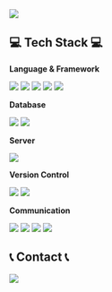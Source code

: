 <img src="https://capsule-render.vercel.app/api?type=waving&color=CEF6F5&height=200&section=header&text=Starmk's%20Github&fontSize=50" />

## 💻 Tech Stack 💻

<p><strong>Language & Framework</strong></p>
<div>
  <img src="https://img.shields.io/badge/Java-007396?style=flat-squre&logo=Java&logoColor=white">
  <img src="https://img.shields.io/badge/Spring Boot-6DB33F?style=flat-squre&logo=Spring Boot&logoColor=white">
  <img src="https://img.shields.io/badge/Node.js-339933?style=flat-squre&logo=Node.js&logoColor=white">
  <img src="https://img.shields.io/badge/Python-3776AB?style=flat-squre&logo=Python&logoColor=white">
  <img src="https://img.shields.io/badge/React-61DAFB?style=flat-squre&logo=React&logoColor=white">
</div>
<p><strong>Database</strong></p>
<div>
  <img src="https://img.shields.io/badge/MySQL-4479A1?style=flat-squre&logo=MySQL&logoColor=white">
  <img src="https://img.shields.io/badge/oracle-F80000?style=flat-squre&logo=oracle&logoColor=white"> 
</div>

<p><strong>Server</strong></p>
<div>
  <img src="https://img.shields.io/badge/Amazon AWS-232F3E?style=flat-squre&logo=amazon aws&logoColor=white"> 
</div>

<p><strong>Version Control</strong></p>
<div>
  <img src="https://img.shields.io/badge/Git-F05032?style=flat-squre&logo=Git&logoColor=white">
  <img src="https://img.shields.io/badge/Github-181717?style=flat-squre&logo=Github&logoColor=white">
</div>

<p><strong>Communication</strong></p>
<div>
  <img src="https://img.shields.io/badge/Figma-F24E1E?style=flat-square&logo=Figma&logoColor=white">
  <img src="https://img.shields.io/badge/Discord-5865F2?style=flat-square&logo=Discord&logoColor=white">
  <img src="https://img.shields.io/badge/Notion-000000?style=flat-square&logo=Notion&logoColor=white">
  <img src="https://img.shields.io/badge/Slack-4A154B?style=flat-square&logo=Slack&logoColor=white">
</div>
<p></p>

## 📞 Contact 📞
<div style="display:flex; flex-direction:row;">
    <a href="mailto:ssunn0812@gmail.com">
        <img src="https://img.shields.io/badge/Gmail-EA4335?style=flat-squre&logo=Gmail&logoColor=white"> 
    </a>
</div><br>
